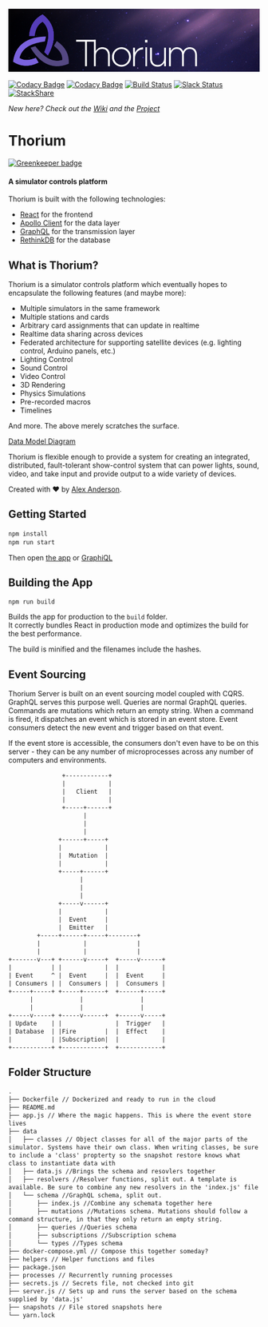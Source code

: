 ![Thorium](github-banner.png)

[![Codacy Badge](https://api.codacy.com/project/badge/Grade/53c3c34f0752473383ba4341fa69cb55)](https://www.codacy.com/app/alexanderson1993/thorium?utm_source=github.com&utm_medium=referral&utm_content=Thorium-Sim/thorium&utm_campaign=badger)
[![Codacy Badge](https://api.codacy.com/project/badge/Coverage/53c3c34f0752473383ba4341fa69cb55)](https://www.codacy.com/app/alexanderson1993/thorium?utm_source=github.com&utm_medium=referral&utm_content=Thorium-Sim/thorium&utm_campaign=Badge_Coverage)
[![Build Status](https://travis-ci.org/Thorium-Sim/thorium.svg?branch=master)](https://travis-ci.org/Thorium-Sim/thorium)
[![Slack Status](https://slack.ralexanderson.com/badge.svg)](https://slack.ralexanderson.com)
[![StackShare](https://img.shields.io/badge/tech-stack-0690fa.svg?style=flat)](https://stackshare.io/alexanderson1993/thorium)

*New here? Check out the [Wiki](https://github.com/alexanderson1993/thorium/wiki) and the [Project](https://github.com/orgs/Thorium-Sim/projects/1)*

# Thorium

[![Greenkeeper badge](https://badges.greenkeeper.io/Thorium-Sim/thorium.svg)](https://greenkeeper.io/)

#### A simulator controls platform

Thorium is built with the following technologies:
* [React](https://facebook.github.io/react/) for the frontend
* [Apollo Client](http://www.apollostack.com/) for the data layer
* [GraphQL](http://graphql.org) for the transmission layer
* [RethinkDB](https://www.rethinkdb.com/) for the database

## What is Thorium?
Thorium is a simulator controls platform which eventually hopes to encapsulate the following features (and maybe more):
* Multiple simulators in the same framework
* Multiple stations and cards
* Arbitrary card assignments that can update in realtime
* Realtime data sharing across devices
* Federated architecture for supporting satellite devices (e.g. lighting control, Arduino panels, etc.)
* Lighting Control
* Sound Control
* Video Control
* 3D Rendering
* Physics Simulations
* Pre-recorded macros
* Timelines

And more. The above merely scratches the surface.

[Data Model Diagram](https://www.lucidchart.com/invitations/accept/6283bfd5-06ef-4dd5-8668-738ddf3e08ed)

Thorium is flexible enough to provide a system for creating an integrated, distributed, fault-tolerant show-control system that can power lights, sound, video, and take input and provide output to a wide variety of devices.

Created with ❤ by [Alex Anderson](http://ralexanderson.com).

## Getting Started

```sh
npm install
npm run start
```

Then open [the app](http://localhost:3000) or [GraphiQL](http://localhost:3001/graphiql)

## Building the App

```
npm run build
```

Builds the app for production to the `build` folder.<br>
It correctly bundles React in production mode and optimizes the build for the best performance.

The build is minified and the filenames include the hashes.


## Event Sourcing

Thorium Server is built on an event sourcing model coupled with CQRS. GraphQL serves this purpose well. Queries are normal GraphQL queries. Commands are mutations which return an empty string. When a command is fired, it dispatches an event which is stored in an event store. Event consumers detect the new event and trigger based on that event.

If the event store is accessible, the consumers don't even have to be on this server - they can be any number of microprocesses across any number of computers and environments. 

```
               +------------+
               |            |
               |   Client   |
               |            |
               +-----+------+
                     |
                     |
                     |
              +------+-----+
              |            |
              |  Mutation  |
              |            |
              +-----+------+
                    |
                    |
                    |
              +-----v------+
              |            |
              |  Event     |
              |  Emitter   |
        +-----+------+-----+--------+
        |            |              |
        |            |              |
+-------v---+ +------v-----+  +-----v------+
|           | |            |  |            |
| Event     ^ |  Event     |  |  Event     |
| Consumers | |  Consumers |  |  Consumers |
+-----+-----+ +-----+------+  +------+-----+
      |             |                |
      |             |                |
+-----v-----+ +-----v------+  +------v-----+
| Update    | |               |  Trigger   |
| Database  | |Fire        |  |  Effect    |
|           | |Subscription|  |            |
+-----------+ +------------+  +------------+
```

## Folder Structure

```
.
├── Dockerfile // Dockerized and ready to run in the cloud
├── README.md
├── app.js // Where the magic happens. This is where the event store lives
├── data
│   ├── classes // Object classes for all of the major parts of the simulator. Systems have their own class. When writing classes, be sure to include a 'class' propterty so the snapshot restore knows what class to instantiate data with
│   ├── data.js //Brings the schema and resovlers together
│   ├── resolvers //Resolver functions, split out. A template is available. Be sure to combine any new resolvers in the 'index.js' file
│   └── schema //GraphQL schema, split out.
│       ├── index.js //Combine any schemata together here
│       ├── mutations //Mutations schema. Mutations should follow a command structure, in that they only return an empty string.
│       ├── queries //Queries schema
│       ├── subscriptions //Subscription schema
│       └── types //Types schema
├── docker-compose.yml // Compose this together someday?
├── helpers // Helper functions and files
├── package.json
├── processes // Recurrently running processes
├── secrets.js // Secrets file, not checked into git
├── server.js // Sets up and runs the server based on the schema supplied by 'data.js'
├── snapshots // File stored snapshots here
└── yarn.lock
```
